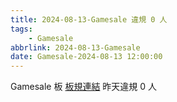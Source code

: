 ```yaml
---
title: 2024-08-13-Gamesale 違規 0 人
tags:
    - Gamesale
abbrlink: 2024-08-13-Gamesale
date: Gamesale-2024-08-13 12:00:00
---
```

Gamesale 板 [板規連結](https://www.ptt.cc/bbs/Gossiping/M.1637425085.A.07D.html)
昨天違規 0 人
